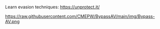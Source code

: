 
Learn evasion techniques: https://unprotect.it/

https://raw.githubusercontent.com/CMEPW/BypassAV/main/img/Bypass-AV.png
